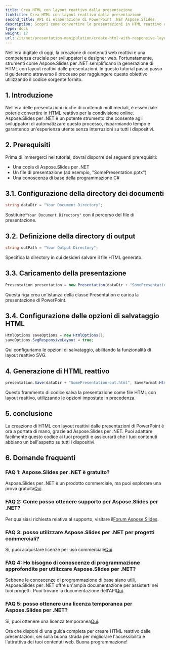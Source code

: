 ```yaml
---
title: Crea HTML con layout reattivo dalla presentazione
linktitle: Crea HTML con layout reattivo dalla presentazione
second_title: API di elaborazione di PowerPoint .NET Aspose.Slides
description: Scopri come convertire le presentazioni in HTML reattivo utilizzando Aspose.Slides per .NET. Crea contenuti interattivi e ottimizzati per i dispositivi senza sforzo.
type: docs
weight: 17
url: /it/net/presentation-manipulation/create-html-with-responsive-layout-from-presentation/
---
```


Nell'era digitale di oggi, la creazione di contenuti web reattivi è una competenza cruciale per sviluppatori e designer web. Fortunatamente, strumenti come Aspose.Slides per .NET semplificano la generazione di HTML con layout reattivi dalle presentazioni. In questo tutorial passo passo ti guideremo attraverso il processo per raggiungere questo obiettivo utilizzando il codice sorgente fornito.


## 1. Introduzione
Nell'era delle presentazioni ricche di contenuti multimediali, è essenziale poterle convertire in HTML reattivo per la condivisione online. Aspose.Slides per .NET è un potente strumento che consente agli sviluppatori di automatizzare questo processo, risparmiando tempo e garantendo un'esperienza utente senza interruzioni su tutti i dispositivi.

## 2. Prerequisiti
Prima di immergerci nel tutorial, dovrai disporre dei seguenti prerequisiti:
- Una copia di Aspose.Slides per .NET
- Un file di presentazione (ad esempio, "SomePresentation.pptx")
- Una conoscenza di base della programmazione C#

## 3.1. Configurazione della directory dei documenti
```csharp
string dataDir = "Your Document Directory";
```
 Sostituire`"Your Document Directory"` con il percorso del file di presentazione.

## 3.2. Definizione della directory di output
```csharp
string outPath = "Your Output Directory";
```
Specifica la directory in cui desideri salvare il file HTML generato.

## 3.3. Caricamento della presentazione
```csharp
Presentation presentation = new Presentation(dataDir + "SomePresentation.pptx");
```
Questa riga crea un'istanza della classe Presentation e carica la presentazione di PowerPoint.

## 3.4. Configurazione delle opzioni di salvataggio HTML
```csharp
HtmlOptions saveOptions = new HtmlOptions();
saveOptions.SvgResponsiveLayout = true;
```
Qui configuriamo le opzioni di salvataggio, abilitando la funzionalità di layout reattivo SVG.

## 4. Generazione di HTML reattivo
```csharp
presentation.Save(dataDir + "SomePresentation-out.html", SaveFormat.Html, saveOptions);
```
Questo frammento di codice salva la presentazione come file HTML con layout reattivo, utilizzando le opzioni impostate in precedenza.

## 5. conclusione
La creazione di HTML con layout reattivi dalle presentazioni di PowerPoint è ora a portata di mano, grazie ad Aspose.Slides per .NET. Puoi adattare facilmente questo codice ai tuoi progetti e assicurarti che i tuoi contenuti abbiano un bell'aspetto su tutti i dispositivi.

## 6. Domande frequenti

### FAQ 1: Aspose.Slides per .NET è gratuito?
 Aspose.Slides per .NET è un prodotto commerciale, ma puoi esplorare una prova gratuita[Qui](https://releases.aspose.com/).

### FAQ 2: Come posso ottenere supporto per Aspose.Slides per .NET?
Per qualsiasi richiesta relativa al supporto, visitare il[Forum Aspose.Slides](https://forum.aspose.com/).

### FAQ 3: posso utilizzare Aspose.Slides per .NET per progetti commerciali?
 Sì, puoi acquistare licenze per uso commerciale[Qui](https://purchase.aspose.com/buy).

### FAQ 4: Ho bisogno di conoscenze di programmazione approfondite per utilizzare Aspose.Slides per .NET?
 Sebbene le conoscenze di programmazione di base siano utili, Aspose.Slides per .NET offre un'ampia documentazione per assisterti nei tuoi progetti. Puoi trovare la documentazione dell'API[Qui](https://reference.aspose.com/slides/net/).

### FAQ 5: posso ottenere una licenza temporanea per Aspose.Slides per .NET?
 Sì, puoi ottenere una licenza temporanea[Qui](https://purchase.aspose.com/temporary-license/).

Ora che disponi di una guida completa per creare HTML reattivo dalle presentazioni, sei sulla buona strada per migliorare l'accessibilità e l'attrattiva dei tuoi contenuti web. Buona programmazione!